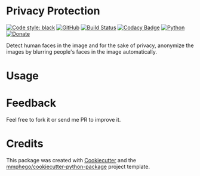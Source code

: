 # Privacy Protection

[![Code style: black](https://img.shields.io/badge/code%20style-black-000000.svg)](https://github.com/psf/black)
[![GitHub](https://img.shields.io/github/license/mmphego/privacy_protection.svg)](LICENSE)
[![Build Status](https://img.shields.io/travis/mmphego/privacy_protection.svg)](https://travis-ci.com/mmphego/privacy_protection)
[![Codacy Badge](https://api.codacy.com/project/badge/Grade/43713e0b78f547e8912ff05c9350cffb)](https://app.codacy.com/app/mmphego/privacy_protection?utm_source=github.com&utm_medium=referral&utm_content=mmphego/privacy_protection&utm_campaign=Badge_Grade_Dashboard)
[![Python](https://img.shields.io/badge/Python-3.6%2B-red.svg)](https://www.python.org/downloads/)
[![Donate](https://img.shields.io/badge/Donate-%24-green.svg)](https://paypal.me/mmphego)

Detect human faces in the image and for the sake of privacy, anonymize the images by blurring people's faces in the image automatically.

# Usage

# Feedback

Feel free to fork it or send me PR to improve it.

# Credits

This package was created with [Cookiecutter](https://github.com/audreyr/cookiecutter) and the [mmphego/cookiecutter-python-package](https://github.com/mmphego/cookiecutter-python-package) project template.
